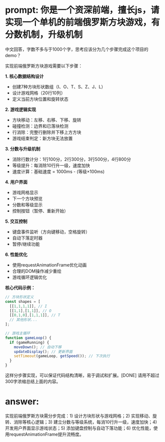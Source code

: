 # prompt: 你是一个资深前端，擅长js，请实现一个单机的前端俄罗斯方块游戏，有分数机制，升级机制
中文回答，字数不多与于1000个字，思考应该分为几个步骤完成这个项目的demo？

实现前端俄罗斯方块游戏需要以下步骤：

**1. 核心数据结构设计**
- 创建7种方块形状数组（I、O、T、S、Z、J、L）
- 设计游戏网格（20行10列）
- 定义当前方块位置和旋转状态

**2. 游戏逻辑实现**
- 方块移动：左移、右移、下移、旋转
- 碰撞检测：边界和已落块检测
- 行消除：完整行删除并下移上方方块
- 游戏结束判定：新方块无法放置

**3. 分数与升级机制**
- 消除行数计分：1行100分，2行300分，3行500分，4行800分
- 等级提升：每消除10行升一级，速度加快
- 速度计算：基础速度 = 1000ms - (等级×100ms)

**4. 用户界面**
- 游戏网格显示
- 下一个方块预览
- 分数和等级显示
- 控制按钮（暂停、重新开始）

**5. 交互控制**
- 键盘事件监听（方向键移动，空格旋转）
- 自动下落定时器
- 暂停/继续功能

**6. 性能优化**
- 使用requestAnimationFrame优化动画
- 合理的DOM操作减少重绘
- 游戏循环逻辑优化

**核心代码示例：**
```javascript
// 方块形状定义
const shapes = [
  [[1,1,1,1]], // I
  [[1,1],[1,1]], // O
  [[0,1,0],[1,1,1]], // T
  // 其他形状...
];

// 游戏主循环
function gameLoop() {
  if (gameRunning) {
    moveDown(); // 自动下移
    updateDisplay(); // 更新界面
    setTimeout(gameLoop, getSpeed()); // 下次执行
  }
}
```

这样分步骤实现，可以保证代码结构清晰，易于调试和扩展。[DONE]
请用不超过300字浓缩总结上面的内容。
# answer: 
 实现前端俄罗斯方块需分步完成：1) 设计方块形状与游戏网格；2) 实现移动、旋转、消除等核心逻辑；3) 建立分数与等级系统，每消10行升一级，速度加快；4) 开发用户界面显示游戏状态；5) 添加键盘控制与自动下落功能；6) 优化性能，使用requestAnimationFrame提升流畅度。
